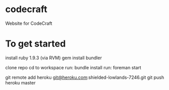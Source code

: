 codecraft
=========

Website for CodeCraft

To get started
==============

install ruby 1.9.3 (via RVM)
gem install bundler

clone repo
cd to workspace
run: bundle install
run: foreman start

git remote add heroku git@heroku.com:shielded-lowlands-7246.git
git push heroku master

